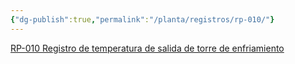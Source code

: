 ```yaml
---
{"dg-publish":true,"permalink":"/planta/registros/rp-010/"}
---
```


[RP-010 Registro de temperatura de salida de torre de enfriamiento](https://drive.google.com/open?id=1M1LYatvkomfXzDi8XNFwXOnrFpDkPTtL2-6Oj9h6o7Y&usp=drive_copy)

